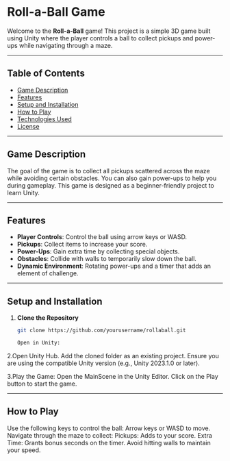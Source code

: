# Roll-a-Ball Game

Welcome to the **Roll-a-Ball** game! This project is a simple 3D game built using Unity where the player controls a ball to collect pickups and power-ups while navigating through a maze.

---

## Table of Contents
- [Game Description](#game-description)
- [Features](#features)
- [Setup and Installation](#setup-and-installation)
- [How to Play](#how-to-play)
- [Technologies Used](#technologies-used)
- [License](#license)

---

## Game Description

The goal of the game is to collect all pickups scattered across the maze while avoiding certain obstacles. You can also gain power-ups to help you during gameplay. This game is designed as a beginner-friendly project to learn Unity.

---

## Features

- **Player Controls**: Control the ball using arrow keys or WASD.
- **Pickups**: Collect items to increase your score.
- **Power-Ups**: Gain extra time by collecting special objects.
- **Obstacles**: Collide with walls to temporarily slow down the ball.
- **Dynamic Environment**: Rotating power-ups and a timer that adds an element of challenge.

---

## Setup and Installation

1. **Clone the Repository**
   ```bash
   git clone https://github.com/yourusername/rollaball.git

   Open in Unity:

2.Open Unity Hub.
Add the cloned folder as an existing project.
Ensure you are using the compatible Unity version (e.g., Unity 2023.1.0 or later).

3.Play the Game:
Open the MainScene in the Unity Editor.
Click on the Play button to start the game.

---

## How to Play
Use the following keys to control the ball:
Arrow keys or WASD to move.
Navigate through the maze to collect:
Pickups: Adds to your score.
Extra Time: Grants bonus seconds on the timer.
Avoid hitting walls to maintain your speed.


